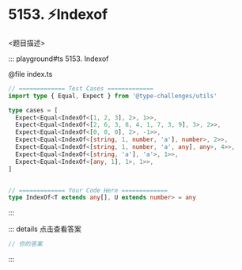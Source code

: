 # 5153. ⚡Indexof

<题目描述>

::: playground#ts 5153. Indexof

@file index.ts

```ts
// ============= Test Cases =============
import type { Equal, Expect } from '@type-challenges/utils'

type cases = [
  Expect<Equal<IndexOf<[1, 2, 3], 2>, 1>>,
  Expect<Equal<IndexOf<[2, 6, 3, 8, 4, 1, 7, 3, 9], 3>, 2>>,
  Expect<Equal<IndexOf<[0, 0, 0], 2>, -1>>,
  Expect<Equal<IndexOf<[string, 1, number, 'a'], number>, 2>>,
  Expect<Equal<IndexOf<[string, 1, number, 'a', any], any>, 4>>,
  Expect<Equal<IndexOf<[string, 'a'], 'a'>, 1>>,
  Expect<Equal<IndexOf<[any, 1], 1>, 1>>,
]


// ============= Your Code Here =============
type IndexOf<T extends any[], U extends number> = any
```

:::

::: details 点击查看答案

```ts
// 你的答案
```

:::
